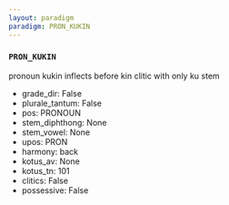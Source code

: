 ```yaml
---
layout: paradigm
paradigm: PRON_KUKIN
---
```

### ` PRON_KUKIN `

pronoun kukin inflects before kin clitic with only ku stem
* grade_dir: False
* plurale_tantum: False
* pos: PRONOUN
* stem_diphthong: None
* stem_vowel: None
* upos: PRON
* harmony: back
* kotus_av: None
* kotus_tn: 101
* clitics: False
* possessive: False
